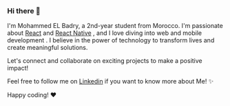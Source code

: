 ### Hi there 👋

I'm Mohammed EL Badry, a 2nd-year student from Morocco. I'm passionate about [React]([https://github.com/facebook/react]) and [React Native]([[https://github.com/facebook/react](https://github.com/facebook/react-native)]) , and I love diving into web and mobile development . I believe in the power of technology to transform lives and create meaningful solutions.

Let's connect and collaborate on exciting projects to make a positive impact!

Feel free to follow me on [Linkedin](https://www.linkedin.com/in/mohammed-el-badry-2305ab222/) if you want to know more about Me! ✨


Happy coding! ❤️
